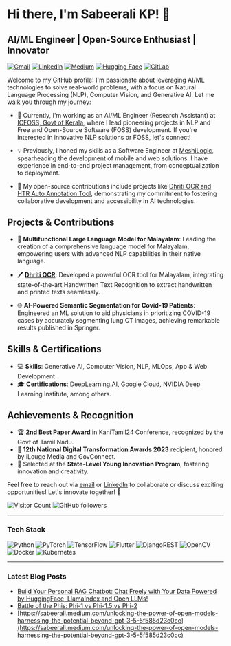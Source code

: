 # Hi there, I'm Sabeerali KP! 👋
## AI/ML Engineer | Open-Source Enthusiast | Innovator

[![Gmail](https://img.shields.io/badge/Gmail-D14836?style=for-the-badge&logo=gmail&logoColor=white)](mailto:sabeerali.professional@gmail.com) 
[![LinkedIn](https://img.shields.io/badge/linkedin-%230077B5.svg?style=for-the-badge&logo=linkedin&logoColor=white)](https://www.linkedin.com/in/sabeeralikp) 
[![Medium](https://img.shields.io/badge/Medium-12100E?style=for-the-badge&logo=medium&logoColor=white)](https://sabeerali.medium.com) 
[![Hugging Face](https://img.shields.io/badge/Hugging%20Face-Profile-lightgreen?style=flat-square&logo=huggingface)](https://huggingface.co/Sabeerali)
[![GitLab](https://img.shields.io/badge/gitlab-%23181717.svg?style=for-the-badge&logo=gitlab&logoColor=white)](https://gitlab.com/sabeeralikp) 

Welcome to my GitHub profile! I'm passionate about leveraging AI/ML technologies to solve real-world problems, with a focus on Natural Language Processing (NLP), Computer Vision, and Generative AI. Let me walk you through my journey:

- 🚀 Currently, I'm working as an AI/ML Engineer (Research Assistant) at [ICFOSS, Govt of Kerala](https://icfoss.in/), where I lead pioneering projects in NLP and Free and Open-Source Software (FOSS) development. If you're interested in innovative NLP solutions or FOSS, let's connect!

- 💡 Previously, I honed my skills as a Software Engineer at [MeshiLogic](https://www.meshilogic.com/), spearheading the development of mobile and web solutions. I have experience in end-to-end project management, from conceptualization to deployment.

- 🔬 My open-source contributions include projects like [Dhriti OCR and HTR Auto Annotation Tool](https://gitlab.com/icfoss/Malayalam-Computing/malayalam-ocr-with-integrated-htr/), demonstrating my commitment to fostering collaborative development and accessibility in AI technologies.

## Projects & Contributions

- 📘 **Multifunctional Large Language Model for Malayalam**: Leading the creation of a comprehensive language model for Malayalam, empowering users with advanced NLP capabilities in their native language.

- 🖊️ **[Dhriti OCR](https://gitlab.com/icfoss/Malayalam-Computing/malayalam-ocr-with-integrated-htr/)**: Developed a powerful OCR tool for Malayalam, integrating state-of-the-art Handwritten Text Recognition to extract handwritten and printed texts seamlessly.

- 🌐 **AI-Powered Semantic Segmentation for Covid-19 Patients**: Engineered an ML solution to aid physicians in prioritizing COVID-19 cases by accurately segmenting lung CT images, achieving remarkable results published in Springer.

## Skills & Certifications

- 💻 **Skills**: Generative AI, Computer Vision, NLP, MLOps, App & Web Development.
- 🎓 **Certifications**: DeepLearning.AI, Google Cloud, NVIDIA Deep Learning Institute, among others.

## Achievements & Recognition

- 🏆 **2nd Best Paper Award** in KaniTamil24 Conference, recognized by the Govt of Tamil Nadu.
- 🌟 **12th National Digital Transformation Awards 2023** recipient, honored by iLouge Media and GovConnect.
- 🚀 Selected at the **State-Level Young Innovation Program**, fostering innovation and creativity.

Feel free to reach out via [email](mailto:sabeerali.professional@gmail.com) or [LinkedIn](https://www.linkedin.com/in/sabeeralikp) to collaborate or discuss exciting opportunities! Let's innovate together! 🌟

![Visitor Count](https://profile-counter.glitch.me/sabeeralikp/count.svg)
![GitHub followers](https://img.shields.io/github/followers/sabeeralikp?style=social)

---

### Tech Stack

![Python](https://img.shields.io/badge/python-3670A0?style=for-the-badge&logo=python&logoColor=ffdd54)
![PyTorch](https://img.shields.io/badge/PyTorch-%23EE4C2C.svg?style=for-the-badge&logo=PyTorch&logoColor=white)
![TensorFlow](https://img.shields.io/badge/TensorFlow-%23FF6F00.svg?style=for-the-badge&logo=TensorFlow&logoColor=white)
![Flutter](https://img.shields.io/badge/Flutter-%2302569B.svg?style=for-the-badge&logo=Flutter&logoColor=white)
![DjangoREST](https://img.shields.io/badge/DJANGO-REST-ff1709?style=for-the-badge&logo=django&logoColor=white&color=ff1709&labelColor=gray)
![OpenCV](https://img.shields.io/badge/opencv-%23white.svg?style=for-the-badge&logo=opencv&logoColor=white)
![Docker](https://img.shields.io/badge/docker-%230db7ed.svg?style=for-the-badge&logo=docker&logoColor=white)
![Kubernetes](https://img.shields.io/badge/kubernetes-%23326ce5.svg?style=for-the-badge&logo=kubernetes&logoColor=white)

---

### Latest Blog Posts

<!-- BLOG-POST-LIST:START -->
- [Build Your Personal RAG Chatbot: Chat Freely with Your Data Powered by HuggingFace, LlamaIndex and Open LLMs!](https://sabeerali.medium.com/build-your-personal-rag-chatbot-chat-freely-with-your-data-powered-by-llamaindex-and-open-llms-63eb8ad1a053)
- [Battle of the Phis: Phi-1 vs Phi-1.5 vs Phi-2](https://sabeerali.medium.com/battle-of-the-phis-phi-1-vs-phi-1-5-vs-phi-2-ba496c2e0857)
- [https://sabeerali.medium.com/unlocking-the-power-of-open-models-harnessing-the-potential-beyond-gpt-3-5-5f585d23c0cc](https://sabeerali.medium.com/unlocking-the-power-of-open-models-harnessing-the-potential-beyond-gpt-3-5-5f585d23c0cc)
<!-- BLOG-POST-LIST:END -->

<!-- ![Sabeerali KP's GitHub stats](https://github-readme-stats.vercel.app/api?username=sabeeralikp&show_icons=true&theme=radical) -->
